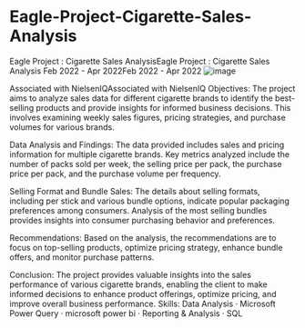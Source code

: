 # Eagle-Project-Cigarette-Sales-Analysis
Eagle Project : Cigarette Sales AnalysisEagle Project : Cigarette Sales Analysis
Feb 2022 - Apr 2022Feb 2022 - Apr 2022
![image](https://github.com/ThetPyaeSoneAung/Eagle-Project-Cigarette-Sales-Analysis/assets/56155639/231289a5-e028-4213-8d36-baec3e1597af)

Associated with NielsenIQAssociated with NielsenIQ
Objectives: 
  The project aims to analyze sales data for different cigarette brands to identify the best-selling products and provide insights for informed business decisions. This involves examining weekly sales figures, pricing strategies, and purchase volumes for various brands.
  
Data Analysis and Findings:
  The data provided includes sales and pricing information for multiple cigarette brands. Key metrics analyzed include the number of packs sold per week, the selling price per pack, the purchase price per pack, and the purchase volume per frequency.
  
Selling Format and Bundle Sales:
The details about selling formats, including per stick and various bundle options, indicate popular packaging preferences among consumers. Analysis of the most selling bundles provides insights into consumer purchasing behavior and preferences.

Recommendations:
Based on the analysis, the recommendations are to focus on top-selling products, optimize pricing strategy, enhance bundle offers, and monitor purchase patterns.


Conclusion:
The project provides valuable insights into the sales performance of various cigarette brands, enabling the client to make informed decisions to enhance product offerings, optimize pricing, and improve overall business performance.
Skills: Data Analysis · Microsoft Power Query · microsoft power bi · Reporting & Analysis · SQL
